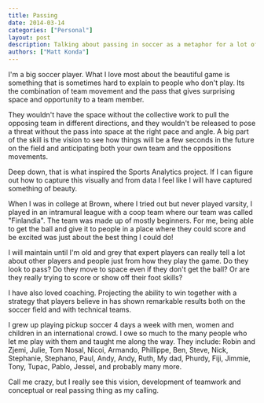 ```yaml
---
title: Passing
date: 2014-03-14
categories: ["Personal"]
layout: post
description: Talking about passing in soccer as a metaphor for a lot of things
authors: ["Matt Konda"]
---
```


I'm a big soccer player. What I love most about the beautiful game is something that is sometimes hard to explain to people who don't play. Its the combination of team movement and the pass that gives surprising space and opportunity to a team member.

They wouldn't have the space without the collective work to pull the opposing team in different directions, and they wouldn't be released to pose a threat without the pass into space at the right pace and angle. A big part of the skill is the vision to see how things will be a few seconds in the future on the field and anticipating both your own team and the oppositions movements.

Deep down, that is what inspired the Sports Analytics project. If I can figure out how to capture this visually and from data I feel like I will have captured something of beauty.

When I was in college at Brown, where I tried out but never played varsity, I played in an intramural league with a coop team where our team was called "Finlandia". The team was made up of mostly beginners. For me, being able to get the ball and give it to people in a place where they could score and be excited was just about the best thing I could do!

I will maintain until I'm old and grey that expert players can really tell a lot about other players and people just from how they play the game. Do they look to pass? Do they move to space even if they don't get the ball? Or are they really trying to score or show off their foot skills?

I have also loved coaching. Projecting the ability to win together with a strategy that players believe in has shown remarkable results both on the soccer field and with technical teams.

I grew up playing pickup soccer 4 days a week with men, women and children in an international crowd. I owe so much to the many people who let me play with them and taught me along the way. They include: Robin and Zjemi, Julie, Tom Nosal, Nicoi, Armando, Phillippe, Ben, Steve, Nick, Stephanie, Stephano, Paul, Andy, Andy, Ruth, My dad, Phurdy, Fiji, Jimmie, Tony, Tupac, Pablo, Jessel, and probably many more.

Call me crazy, but I really see this vision, development of teamwork and conceptual or real passing thing as my calling.